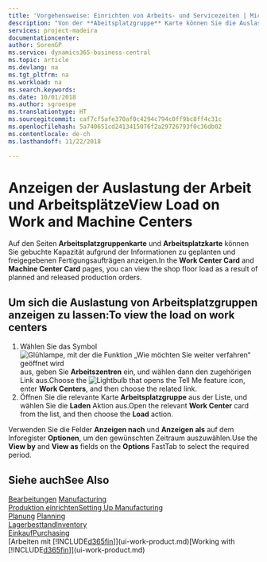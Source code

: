 ```yaml
---
title: 'Vorgehensweise: Einrichten von Arbeits- und Servicezeiten | Microsoft Docs'
description: "Von der **Abeitsplatzgruppe** Karte können Sie die Auslastung der Arbeitsplatzgruppen aufgrund der freigegebenen Fertigungsaufträgen anzeigen."
services: project-madeira
documentationcenter: 
author: SorenGP
ms.service: dynamics365-business-central
ms.topic: article
ms.devlang: na
ms.tgt_pltfrm: na
ms.workload: na
ms.search.keywords: 
ms.date: 10/01/2018
ms.author: sgroespe
ms.translationtype: HT
ms.sourcegitcommit: caf7cf5afe370af0c4294c794c0ff9bc8ff4c31c
ms.openlocfilehash: 5a740651cd2413415076f2a29726793f0c36db02
ms.contentlocale: de-ch
ms.lasthandoff: 11/22/2018

---
```

# <a name="view-load-on-work-and-machine-centers"></a><span data-ttu-id="0d705-103">Anzeigen der Auslastung der Arbeit und Arbeitsplätze</span><span class="sxs-lookup"><span data-stu-id="0d705-103">View Load on Work and Machine Centers</span></span>
<span data-ttu-id="0d705-104">Auf den Seiten **Arbeitsplatzgruppenkarte** und **Arbeitsplatzkarte** können Sie gebuchte Kapazität aufgrund der Informationen zu geplanten und freigegebenen Fertigungsaufträgen anzeigen.</span><span class="sxs-lookup"><span data-stu-id="0d705-104">In the **Work Center Card** and **Machine Center Card** pages, you can view the shop floor load as a result of planned and released production orders.</span></span>    

## <a name="to-view-the-load-on-work-centers"></a><span data-ttu-id="0d705-105">Um sich die Auslastung von Arbeitsplatzgruppen anzeigen zu lassen:</span><span class="sxs-lookup"><span data-stu-id="0d705-105">To view the load on work centers</span></span>  
1.  <span data-ttu-id="0d705-106">Wählen Sie das Symbol ![Glühlampe, mit der die Funktion „Wie möchten Sie weiter verfahren“ geöffnet wird](media/ui-search/search_small.png "Wie möchten Sie weiter verfahren?") aus, geben Sie **Arbeitszentren** ein, und wählen dann den zugehörigen Link aus.</span><span class="sxs-lookup"><span data-stu-id="0d705-106">Choose the ![Lightbulb that opens the Tell Me feature](media/ui-search/search_small.png "Tell me what you want to do") icon, enter **Work Centers**, and then choose the related link.</span></span>  
2.  <span data-ttu-id="0d705-107">Öffnen Sie die relevante Karte **Arbeitsplatzgruppe** aus der Liste, und wählen Sie die **Laden** Aktion aus.</span><span class="sxs-lookup"><span data-stu-id="0d705-107">Open the relevant **Work Center** card from the list, and then choose the **Load** action.</span></span>  

<span data-ttu-id="0d705-108">Verwenden Sie die Felder **Anzeigen nach** und **Anzeigen als** auf dem Inforegister **Optionen**, um den gewünschten Zeitraum auszuwählen.</span><span class="sxs-lookup"><span data-stu-id="0d705-108">Use the **View by** and **View as** fields on the **Options** FastTab to select the required period.</span></span>  

## <a name="see-also"></a><span data-ttu-id="0d705-109">Siehe auch</span><span class="sxs-lookup"><span data-stu-id="0d705-109">See Also</span></span>  
<span data-ttu-id="0d705-110">[Bearbeitungen](production-manage-manufacturing.md)  </span><span class="sxs-lookup"><span data-stu-id="0d705-110">[Manufacturing](production-manage-manufacturing.md)  </span></span>  
[<span data-ttu-id="0d705-111">Produktion einrichten</span><span class="sxs-lookup"><span data-stu-id="0d705-111">Setting Up Manufacturing</span></span>](production-configure-production-processes.md)  
<span data-ttu-id="0d705-112">[Planung](production-planning.md)    </span><span class="sxs-lookup"><span data-stu-id="0d705-112">[Planning](production-planning.md)    </span></span>  
[<span data-ttu-id="0d705-113">Lagerbesttand</span><span class="sxs-lookup"><span data-stu-id="0d705-113">Inventory</span></span>](inventory-manage-inventory.md)  
[<span data-ttu-id="0d705-114">Einkauf</span><span class="sxs-lookup"><span data-stu-id="0d705-114">Purchasing</span></span>](purchasing-manage-purchasing.md)  
<span data-ttu-id="0d705-115">[Arbeiten mit [!INCLUDE[d365fin](includes/d365fin_md.md)]](ui-work-product.md)</span><span class="sxs-lookup"><span data-stu-id="0d705-115">[Working with [!INCLUDE[d365fin](includes/d365fin_md.md)]](ui-work-product.md)</span></span>

